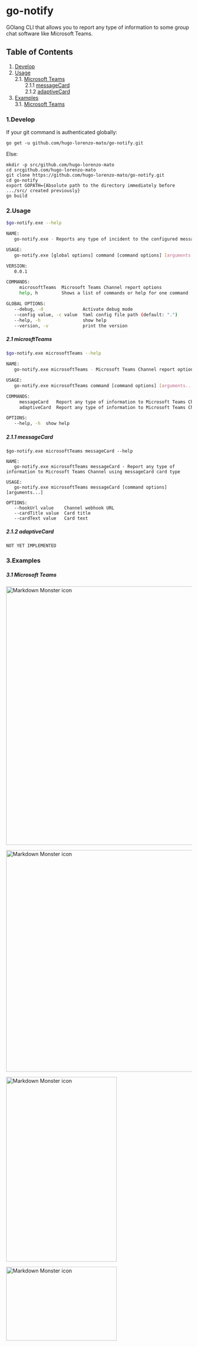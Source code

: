 # go-notify
GOlang CLI that allows you to report any type of information to some group chat software like Microsoft Teams.
   
## Table of Contents
1. [Develop](#develop) <br>
2. [Usage](#usage) <br>
    2.1. [Microsoft Teams](#microsoftTeams) <br>
    &nbsp;&nbsp;&nbsp;&nbsp;&nbsp;&nbsp;&nbsp;2.1.1 [messageCard](#messageCard)<br>
    &nbsp;&nbsp;&nbsp;&nbsp;&nbsp;&nbsp;&nbsp;2.1.2 [adaptiveCard](#adaptiveCard)<br>
3. [Examples](#examples) <br>
    3.1. [Microsoft Teams](#mtExamples) <br>

### 1.Develop <a name="develop"></a>

If your git command is authenticated globally:

```
go get -u github.com/hugo-lorenzo-mato/go-notify.git
```

Else:

```
mkdir -p src/github.com/hugo-lorenzo-mato
cd srcgithub.com/hugo-lorenzo-mato
git clone https://github.com/hugo-lorenzo-mato/go-notify.git
cd go-notify
export GOPATH={Absolute path to the directory immediately before .../src/ created previously}
go build
```

### 2.Usage <a name="usage"></a>

```sh
$go-notify.exe --help

NAME:
   go-notify.exe - Reports any type of incident to the configured messaging services

USAGE:
   go-notify.exe [global options] command [command options] [arguments...]

VERSION:
   0.0.1

COMMANDS:
     microsoftTeams  Microsoft Teams Channel report options
     help, h         Shows a list of commands or help for one command

GLOBAL OPTIONS:
   --debug, -d               Activate debug mode
   --config value, -c value  Yaml config file path (default: ".")
   --help, -h                show help
   --version, -v             print the version

```


##### 2.1 microsftTeams <a name="microsoftTeams"></a>

```sh
$go-notify.exe microsoftTeams --help

NAME:
   go-notify.exe microsoftTeams - Microsoft Teams Channel report options

USAGE:
   go-notify.exe microsoftTeams command [command options] [arguments...]

COMMANDS:
     messageCard   Report any type of information to Microsoft Teams Channel using messageCard card type
     adaptiveCard  Report any type of information to Microsoft Teams Channel using adaptiveCard card type

OPTIONS:
   --help, -h  show help
```


##### 2.1.1 messageCard <a name="messageCard"></a>

```
$go-notify.exe microsoftTeams messageCard --help

NAME:
   go-notify.exe microsoftTeams messageCard - Report any type of information to Microsoft Teams Channel using messageCard card type

USAGE:
   go-notify.exe microsoftTeams messageCard [command options] [arguments...]

OPTIONS:
   --hookUrl value    Channel webhook URL
   --cardTitle value  Card title
   --cardText value   Card text
```

##### 2.1.2 adaptiveCard <a name="adaptiveCard"></a>

```
NOT YET IMPLEMENTED
```

### 3.Examples <a name="examples"></a>

##### 3.1 Microsoft Teams <a name="mtExamples"></a>

<img src="https://i.imgur.com/cgZ6jtt.png"
     alt="Markdown Monster icon"
     width="700" />
     
<img src="https://i.imgur.com/OLHcWu4.png"
     alt="Markdown Monster icon"
     width="600"/>
     
<img src="https://i.imgur.com/u6kwQqe.jpg"
     alt="Markdown Monster icon"
     width="300" 
     height="500"/>
     
<img src="https://i.imgur.com/mhAGaz0.jpg"
     alt="Markdown Monster icon"
     width="300" 
     height="200"/>
     

 
